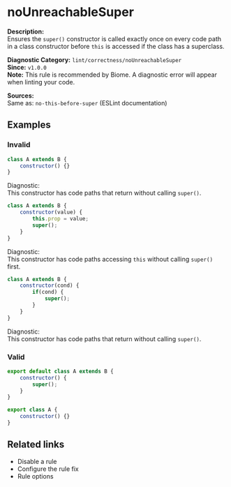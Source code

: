 # noUnreachableSuper

**Description:**  
Ensures the `super()` constructor is called exactly once on every code path in a class constructor before `this` is accessed if the class has a superclass.

**Diagnostic Category:** `lint/correctness/noUnreachableSuper`  
**Since:** `v1.0.0`  
**Note:** This rule is recommended by Biome. A diagnostic error will appear when linting your code.

**Sources:**  
Same as: `no-this-before-super` (ESLint documentation)

## Examples

### Invalid

```js
class A extends B {
    constructor() {}
}
```
Diagnostic:  
This constructor has code paths that return without calling `super()`.

```js
class A extends B {
    constructor(value) {
        this.prop = value;
        super();
    }
}
```
Diagnostic:  
This constructor has code paths accessing `this` without calling `super()` first.

```js
class A extends B {
    constructor(cond) {
        if(cond) {
            super();
        }
    }
}
```
Diagnostic:  
This constructor has code paths that return without calling `super()`.

### Valid

```js
export default class A extends B {
    constructor() {
        super();
    }
}
```

```js
export class A {
    constructor() {}
}
```

## Related links

- Disable a rule
- Configure the rule fix
- Rule options